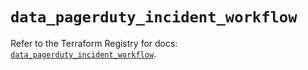 # `data_pagerduty_incident_workflow`

Refer to the Terraform Registry for docs: [`data_pagerduty_incident_workflow`](https://registry.terraform.io/providers/pagerduty/pagerduty/3.18.2/docs/data-sources/incident_workflow).
